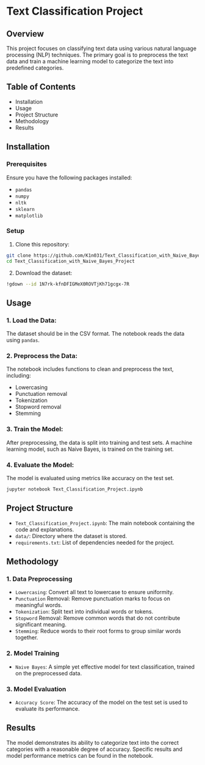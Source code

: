 # Text Classification Project

## Overview
This project focuses on classifying text data using various natural language processing (NLP) techniques. The primary goal is to preprocess the text data and train a machine learning model to categorize the text into predefined categories.

## Table of Contents
* Installation
* Usage
* Project Structure
* Methodology
* Results

## Installation
### Prerequisites
Ensure you have the following packages installed:
* `pandas`
* `numpy`
* `nltk`
* `sklearn`
* `matplotlib`

### Setup
1. Clone this repository:
```bash
git clone https://github.com/K1n031/Text_Classification_with_Naive_Bayes_Project
cd Text_Classification_with_Naive_Bayes_Project
```
2. Download the dataset:
```bash
!gdown --id 1N7rk-kfnDFIGMeX0ROVTjKh71gcgx-7R
```

## Usage
### 1. Load the Data:
The dataset should be in the CSV format. The notebook reads the data using `pandas`.

### 2. Preprocess the Data:
The notebook includes functions to clean and preprocess the text, including:
* Lowercasing
* Punctuation removal
* Tokenization
* Stopword removal
* Stemming

### 3. Train the Model:
After preprocessing, the data is split into training and test sets. A machine learning model, such as Naive Bayes, is trained on the training set.

### 4. Evaluate the Model:
The model is evaluated using metrics like accuracy on the test set.
```bash
jupyter notebook Text_Classification_Project.ipynb
```

## Project Structure
* `Text_Classification_Project.ipynb`: The main notebook containing the code and explanations.
* `data/`: Directory where the dataset is stored.
* `requirements.txt`: List of dependencies needed for the project.

## Methodology
### 1. Data Preprocessing
* `Lowercasing`: Convert all text to lowercase to ensure uniformity.
* `Punctuation` Removal: Remove punctuation marks to focus on meaningful words.
* `Tokenization`: Split text into individual words or tokens.
* `Stopword` Removal: Remove common words that do not contribute significant meaning.
* `Stemming`: Reduce words to their root forms to group similar words together.

### 2. Model Training
* `Naive Bayes`: A simple yet effective model for text classification, trained on the preprocessed data.

### 3. Model Evaluation
* `Accuracy Score`: The accuracy of the model on the test set is used to evaluate its performance.

## Results
The model demonstrates its ability to categorize text into the correct categories with a reasonable degree of accuracy. Specific results and model performance metrics can be found in the notebook.
